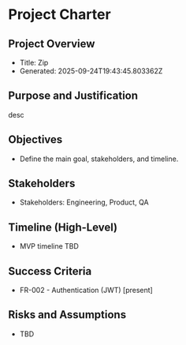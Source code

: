 # Project Charter

## Project Overview
- Title: Zip
- Generated: 2025-09-24T19:43:45.803362Z

## Purpose and Justification
desc

## Objectives
- Define the main goal, stakeholders, and timeline.

## Stakeholders
- Stakeholders: Engineering, Product, QA

## Timeline (High-Level)
- MVP timeline TBD

## Success Criteria
- FR-002 - Authentication (JWT) [present]

## Risks and Assumptions
- TBD